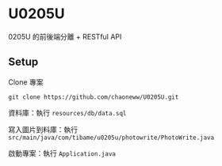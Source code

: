 # U0205U

0205U 的前後端分離 + RESTful API

## Setup

Clone 專案
```shell
git clone https://github.com/chaoneww/U0205U.git
```

資料庫：執行 `resources/db/data.sql`

寫入圖片到料庫：執行 `src/main/java/com/tibame/u0205u/photowrite/PhotoWrite.java`

啟動專案：執行 `Application.java`

